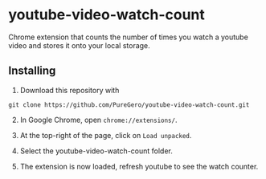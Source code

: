 # youtube-video-watch-count

Chrome extension that counts the number of times you watch a youtube video and
stores it onto your local storage.

## Installing

1. Download this repository with

```
git clone https://github.com/PureGero/youtube-video-watch-count.git
```

2. In Google Chrome, open `chrome://extensions/`.

3. At the top-right of the page, click on `Load unpacked`.

4. Select the youtube-video-watch-count folder.

5. The extension is now loaded, refresh youtube to see the watch counter.